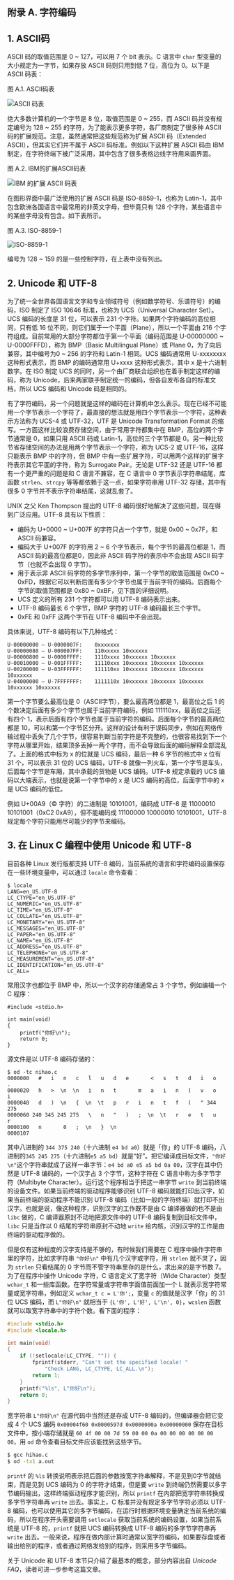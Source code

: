 ## 附录 A. 字符编码

## 1. ASCII码

ASCII 码的取值范围是 0 ~ 127，可以用 7 个 bit 表示。C 语言中 `char` 型变量的大小规定为一字节，如果存放 ASCII 码则只用到低 7 位，高位为 0。以下是 ASCII 码表：

<p id="ca-1">图 A.1. ASCII码表</p>

![ASCII 码表](images/app-encoding.ascii.png)

绝大多数计算机的一个字节是 8 位，取值范围是 0 ~ 255，而 ASCII 码并没有规定编号为 128 ~ 255 的字符，为了能表示更多字符，各厂商制定了很多种 ASCII 码的扩展规范。注意，虽然通常把这些规范称为扩展 ASCII 码（Extended ASCII），但其实它们并不属于 ASCII 码标准。例如以下这种扩展 ASCII 码由 IBM 制定，在字符终端下被广泛采用，其中包含了很多表格边线字符用来画界面。

<p id="ca-2">图 A.2. IBM的扩展ASCII码表</p>

![IBM 的扩展 ASCII 码表](images/app-encoding.extascii.png)

在图形界面中最广泛使用的扩展 ASCII 码是 ISO-8859-1，也称为 Latin-1，其中包含欧洲各国语言中最常用的非英文字母，但毕竟只有 128 个字符，某些语言中的某些字母没有包含。如下表所示。

<p id="ca-3">图 A.3. ISO-8859-1</p>

![ISO-8859-1](images/app-encoding.latin1.png)

编号为 128 ~ 159 的是一些控制字符，在上表中没有列出。

## 2. Unicode 和 UTF-8

为了统一全世界各国语言文字和专业领域符号（例如数学符号、乐谱符号）的编码，ISO 制定了 ISO 10646 标准，也称为 UCS（Universal Character Set）。UCS 编码的长度是 31 位，可以表示 231 个字符。如果两个字符编码的高位相同，只有低 16 位不同，则它们属于一个平面（Plane），所以一个平面由 216 个字符组成。目前常用的大部分字符都位于第一个平面（编码范围是 U-00000000 ~ U-0000FFFD），称为 BMP（Basic Multilingual Plane）或 Plane  0，为了向后兼容，其中编号为0 ~ 256 的字符和 Latin-1 相同。UCS 编码通常用 U-xxxxxxxx 这种形式表示，而 BMP 的编码通常用 U+xxxx 这种形式表示，其中 x 是十六进制数字。在 ISO 制定 UCS 的同时，另一个由厂商联合组织也在着手制定这样的编码，称为 Unicode，后来两家联手制定统一的编码，但各自发布各自的标准文档，所以 UCS 编码和 Unicode 码是相同的。

有了字符编码，另一个问题就是这样的编码在计算机中怎么表示。现在已经不可能用一个字节表示一个字符了，最直接的想法就是用四个字节表示一个字符，这种表示方法称为 UCS-4 或 UTF-32，UTF 是 Unicode Transformation Format 的缩写。一方面这样比较浪费存储空间，由于常用字符都集中在 BMP，高位的两个字节通常是 0，如果只用 ASCII 码或 Latin-1，高位的三个字节都是 0。另一种比较节省存储空间的办法是用两个字节表示一个字符，称为 UCS-2 或 UTF-16，这样只能表示 BMP 中的字符，但 BMP 中有一些扩展字符，可以用两个这样的扩展字符表示其它平面的字符，称为 Surrogate Pair。无论是 UTF-32 还是 UTF-16 都有一个更严重的问题是和 C 语言不兼容，在 C 语言中 0 字节表示字符串结尾，库函数 `strlen`、`strcpy` 等等都依赖于这一点，如果字符串用 UTF-32 存储，其中有很多 0 字节并不表示字符串结尾，这就乱套了。

UNIX 之父 Ken Thompson 提出的 UTF-8 编码很好地解决了这些问题，现在得到广泛应用。UTF-8 具有以下性质：

- 编码为 U+0000 ~ U+007F 的字符只占一个字节，就是 0x00 ~ 0x7F，和 ASCII 码兼容。
- 编码大于 U+007F 的字符用 2 ~ 6 个字节表示，每个字节的最高位都是 1，而 ASCII 码的最高位都是0，因此非 ASCII 码字符的表示中不会出现 ASCII 码字节（也就不会出现 0 字节）。
- 用于表示非 ASCII 码字符的多字节序列中，第一个字节的取值范围是 0xC0 ~ 0xFD，根据它可以判断后面有多少个字节也属于当前字符的编码。后面每个字节的取值范围都是 0x80 ~ 0xBF，见下面的详细说明。
- UCS 定义的所有 231 个字符都可以用 UTF-8 编码表示出来。
- UTF-8 编码最长 6 个字节，BMP 字符的 UTF-8 编码最长三个字节。
- 0xFE 和 0xFF 这两个字节在 UTF-8 编码中不会出现。

具体来说，UTF-8 编码有以下几种格式：

```
U-00000000 – U-0000007F: 	0xxxxxxx
U-00000080 – U-000007FF: 	110xxxxx 10xxxxxx
U-00000800 – U-0000FFFF: 	1110xxxx 10xxxxxx 10xxxxxx
U-00010000 – U-001FFFFF: 	11110xxx 10xxxxxx 10xxxxxx 10xxxxxx
U-00200000 – U-03FFFFFF: 	111110xx 10xxxxxx 10xxxxxx 10xxxxxx 10xxxxxx
U-04000000 – U-7FFFFFFF: 	1111110x 10xxxxxx 10xxxxxx 10xxxxxx 10xxxxxx 10xxxxxx
```

第一个字节要么最高位是 0（ASCII字节），要么最高两位都是 1，最高位之后 1 的个数决定后面有多少个字节也属于当前字符编码，例如 111110xx，最高位之后还有四个 1，表示后面有四个字节也属于当前字符的编码。后面每个字节的最高两位都是 10，可以和第一个字节区分开。这样的设计有利于误码同步，例如在网络传输过程中丢失了几个字节，很容易判断当前字符是不完整的，也很容易找到下一个字符从哪里开始，结果顶多丢掉一两个字符，而不会导致后面的编码解释全部混乱了。上面的格式中标为 x 的位就是 UCS 编码，最后一种 6 字节的格式中 x 位有 31 个，可以表示 31 位的 UCS 编码，UTF-8 就像一列火车，第一个字节是车头，后面每个字节是车厢，其中承载的货物是 UCS 编码。UTF-8 规定承载的 UCS 编码以大端表示，也就是说第一个字节中的 x 是 UCS 编码的高位，后面字节中的 x 是 UCS 编码的低位。

例如 U+00A9（© 字符）的二进制是 10101001，编码成 UTF-8 是 11000010 10101001（0xC2 0xA9），但不能编码成 11100000 10000010 10101001，UTF-8 规定每个字符只能用尽可能少的字节来编码。

## 3. 在 Linux C 编程中使用 Unicode 和 UTF-8

目前各种 Linux 发行版都支持 UTF-8 编码，当前系统的语言和字符编码设置保存在一些环境变量中，可以通过 `locale` 命令查看：

```
$ locale
LANG=en_US.UTF-8
LC_CTYPE="en_US.UTF-8"
LC_NUMERIC="en_US.UTF-8"
LC_TIME="en_US.UTF-8"
LC_COLLATE="en_US.UTF-8"
LC_MONETARY="en_US.UTF-8"
LC_MESSAGES="en_US.UTF-8"
LC_PAPER="en_US.UTF-8"
LC_NAME="en_US.UTF-8"
LC_ADDRESS="en_US.UTF-8"
LC_TELEPHONE="en_US.UTF-8"
LC_MEASUREMENT="en_US.UTF-8"
LC_IDENTIFICATION="en_US.UTF-8"
LC_ALL=
```

常用汉字也都位于 BMP 中，所以一个汉字的存储通常占 3 个字节。例如编辑一个 C 程序：

```
#include <stdio.h>

int main(void)
{
	printf("你好\n");
	return 0;
}
```

源文件是以 UTF-8 编码存储的：

```
$ od -tc nihao.c 
0000000   #   i   n   c   l   u   d   e       <   s   t   d   i   o   .
0000020   h   >  \n  \n   i   n   t       m   a   i   n   (   v   o   i
0000040   d   )  \n   {  \n  \t   p   r   i   n   t   f   (   " 344 275
0000060 240 345 245 275   \   n   "   )   ;  \n  \t   r   e   t   u   r
0000100   n       0   ;  \n   }  \n
0000107
```

其中八进制的 `344 375 240`（十六进制 `e4 bd a0`）就是「你」的 UTF-8 编码，八进制的`345 245 275`（十六进制`e5 a5 bd`）就是“好”。把它编译成目标文件，`"你好\n"`这个字符串就成了这样一串字节：`e4 bd a0 e5 a5 bd 0a 00`，汉字在其中仍然是 UTF-8 编码的，一个汉字占 3 个字节，这种字符在 C 语言中称为多字节字符（Multibyte Character）。运行这个程序相当于把这一串字节 `write` 到当前终端的设备文件。如果当前终端的驱动程序能够识别 UTF-8 编码就能打印出汉字，如果当前终端的驱动程序不能识别 UTF-8 编码（比如一般的字符终端）就打印不出汉字。也就是说，像这种程序，识别汉字的工作既不是由 C 编译器做的也不是由 `libc` 做的，C 编译器原封不动地把源文件中的 UTF-8 编码复制到目标文件中，`libc` 只是当作以 0 结尾的字符串原封不动地 `write` 给内核，识别汉字的工作是由终端的驱动程序做的。

但是仅有这种程度的汉字支持是不够的，有时候我们需要在 C 程序中操作字符串里的字符，比如求字符串 `"你好\n"` 中有几个汉字或字符，用 `strlen` 就不灵了，因为 `strlen` 只看结尾的 0 字节而不管字符串里存的是什么，求出来的是字节数 7。为了在程序中操作 Unicode 字符，C 语言定义了宽字符（Wide Character）类型 `wchar_t` 和一些库函数。在字符常量或字符串字面值前面加一个 L 就表示宽字符常量或宽字符串，例如定义 `wchar_t c = L'你';`，变量 `c` 的值就是汉字「你」的 31 位 UCS 编码，而 `L"你好\n"` 就相当于 `{L'你', L'好', L'\n', 0}`，`wcslen` 函数就可以取宽字符串中的字符个数。看下面的程序：

```c
#include <stdio.h>
#include <locale.h>

int main(void)
{
	if (!setlocale(LC_CTYPE, "")) {
		fprintf(stderr, "Can't set the specified locale! "
			"Check LANG, LC_CTYPE, LC_ALL.\n");
		return 1;
	}
	printf("%ls", L"你好\n");
	return 0;
}
```

宽字符串 `L"你好\n"` 在源代码中当然还是存成 UTF-8 编码的，但编译器会把它变成 4 个 UCS 编码 `0x00004f60 0x0000597d 0x0000000a 0x00000000` 保存在目标文件中，按小端存储就是 `60 4f 00 00 7d 59 00 00 0a 00 00 00 00 00 00 00`，用 `od` 命令查看目标文件应该能找到这些字节。

```bash
$ gcc hihao.c
$ od -tx1 a.out
```

`printf` 的 `%ls` 转换说明表示把后面的参数按宽字符串解释，不是见到0字节就结束，而是见到 UCS 编码为 0 的字符才结束，但是要 `write` 到终端仍然需要以多字节编码输出，这样终端驱动程序才能识别，所以 `printf` 在内部把宽字符串转换成多字节字符串再 `write` 出去。事实上，C 标准并没有规定多字节字符必须以 UTF-8 编码，也可以使用其它的多字节编码，在运行时根据环境变量确定当前系统的编码，所以在程序开头需要调用 `setlocale` 获取当前系统的编码设置，如果当前系统是 UTF-8 的，`printf` 就把 UCS 编码转换成 UTF-8 编码的多字节字符串再 `write` 出去。一般来说，程序在做内部计算时通常以宽字符编码，如果要存盘或者输出给别的程序，或者通过网络发给别的程序，则采用多字节编码。

关于 Unicode 和 UTF-8 本节只介绍了最基本的概念，部分内容出自 *Unicode FAQ*，读者可进一步参考这篇文章。